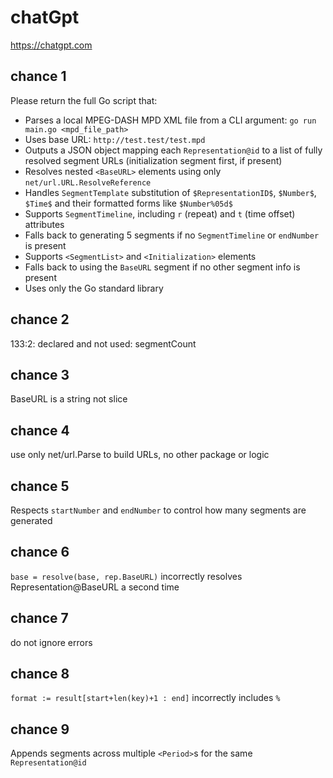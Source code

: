 # chatGpt

https://chatgpt.com

## chance 1

Please return the full Go script that:

- Parses a local MPEG-DASH MPD XML file from a CLI argument: `go run main.go <mpd_file_path>`
- Uses base URL: `http://test.test/test.mpd`
- Outputs a JSON object mapping each `Representation@id` to a list of fully resolved segment URLs (initialization segment first, if present)
- Resolves nested `<BaseURL>` elements using only `net/url.URL.ResolveReference`
- Handles `SegmentTemplate` substitution of `$RepresentationID$`, `$Number$`, `$Time$` and their formatted forms like `$Number%05d$`
- Supports `SegmentTimeline`, including `r` (repeat) and `t` (time offset) attributes
- Falls back to generating 5 segments if no `SegmentTimeline` or `endNumber` is present
- Supports `<SegmentList>` and `<Initialization>` elements
- Falls back to using the `BaseURL` segment if no other segment info is present
- Uses only the Go standard library

## chance 2

133:2: declared and not used: segmentCount

## chance 3

BaseURL is a string not slice

## chance 4

use only net/url.Parse to build URLs, no other package or logic

## chance 5

Respects `startNumber` and `endNumber` to control how many segments are generated

## chance 6

`base = resolve(base, rep.BaseURL)` incorrectly resolves Representation@BaseURL
a second time

## chance 7

do not ignore errors

## chance 8

`format := result[start+len(key)+1 : end]` incorrectly includes `%`

## chance 9

Appends segments across multiple `<Period>`s for the same `Representation@id`
